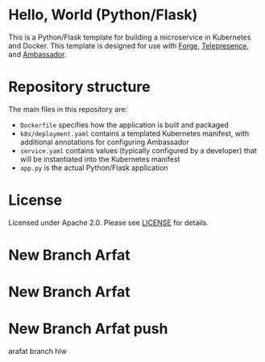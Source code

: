 # Hello, World (Python/Flask)

This is a Python/Flask template for building a microservice in Kubernetes and Docker. This template is designed for use with [Forge](https://forge.sh), [Telepresence](https://www.telepresence.io), and [Ambassador](https://www.getambassador.io).

# Repository structure

The main files in this repository are:

* `Dockerfile` specifies how the application is built and packaged
* `k8s/deployment.yaml` contains a templated Kubernetes manifest, with additional annotations for configuring Ambassador
* `service.yaml` contains values (typically configured by a developer) that will be instantiated into the Kubernetes manifest
* `app.py` is the actual Python/Flask application

# License

Licensed under Apache 2.0. Please see [LICENSE](LICENSE) for details.

# New Branch Arfat
# New Branch Arfat
# New Branch Arfat push
arafat branch
hlw
